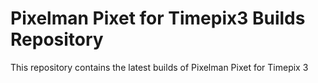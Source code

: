 # Pixelman Pixet for Timepix3 Builds Repository

This repository contains the latest builds of Pixelman Pixet for Timepix 3
